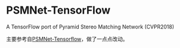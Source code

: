 # PSMNet-TensorFlow
A TensorFlow port of Pyramid Stereo Matching Network (CVPR2018)

主要参考自[PSMNet-Tensorflow](https://github.com/zemofreedom/PSMNet-Tensorflow)，做了一点点改动。
